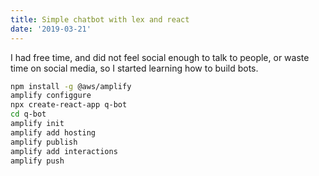```yaml
---
title: Simple chatbot with lex and react
date: '2019-03-21'
---
```


I had free time, and did not feel social enough to talk to people, or waste time on social media, so 
I started learning how to build bots.

```bash
npm install -g @aws/amplify
amplify configgure 
npx create-react-app q-bot
cd q-bot
amplify init
amplify add hosting
amplify publish
amplify add interactions
amplify push
```
